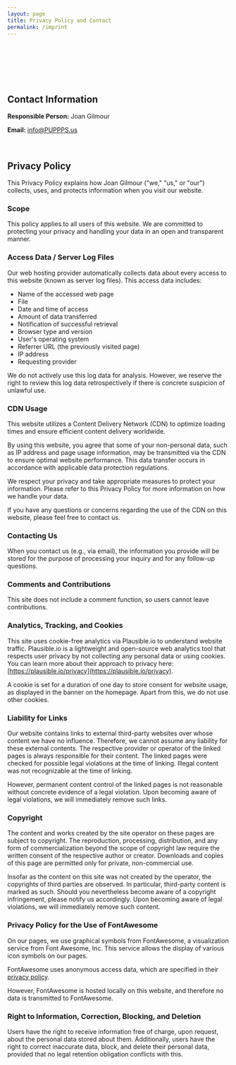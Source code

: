 ```yaml
---
layout: page
title: Privacy Policy and Contact
permalink: /imprint
---
```


<br><br><br><br><br>

## Contact Information

**Responsible Person:** Joan Gilmour

**Email:** info@PUPPPS.us

<br>

## Privacy Policy

This Privacy Policy explains how Joan Gilmour ("we," "us," or "our") collects, uses, and protects information when you visit our website.

### Scope

This policy applies to all users of this website. We are committed to protecting your privacy and handling your data in an open and transparent manner.

### Access Data / Server Log Files

Our web hosting provider automatically collects data about every access to this website (known as server log files). This access data includes:

*   Name of the accessed web page
*   File
*   Date and time of access
*   Amount of data transferred
*   Notification of successful retrieval
*   Browser type and version
*   User's operating system
*   Referrer URL (the previously visited page)
*   IP address
*   Requesting provider

We do not actively use this log data for analysis. However, we reserve the right to review this log data retrospectively if there is concrete suspicion of unlawful use.

### CDN Usage

This website utilizes a Content Delivery Network (CDN) to optimize loading times and ensure efficient content delivery worldwide.

By using this website, you agree that some of your non-personal data, such as IP address and page usage information, may be transmitted via the CDN to ensure optimal website performance. This data transfer occurs in accordance with applicable data protection regulations.

We respect your privacy and take appropriate measures to protect your information. Please refer to this Privacy Policy for more information on how we handle your data.

If you have any questions or concerns regarding the use of the CDN on this website, please feel free to contact us.

### Contacting Us

When you contact us (e.g., via email), the information you provide will be stored for the purpose of processing your inquiry and for any follow-up questions.

### Comments and Contributions

This site does not include a comment function, so users cannot leave contributions.

### Analytics, Tracking, and Cookies

This site uses cookie-free analytics via Plausible.io to understand website traffic. Plausible.io is a lightweight and open-source web analytics tool that respects user privacy by not collecting any personal data or using cookies. You can learn more about their approach to privacy here: [https://plausible.io/privacy](https://plausible.io/privacy).

A cookie is set for a duration of one day to store consent for website usage, as displayed in the banner on the homepage. Apart from this, we do not use other cookies.

### Liability for Links

Our website contains links to external third-party websites over whose content we have no influence. Therefore, we cannot assume any liability for these external contents. The respective provider or operator of the linked pages is always responsible for their content. The linked pages were checked for possible legal violations at the time of linking. Illegal content was not recognizable at the time of linking.

However, permanent content control of the linked pages is not reasonable without concrete evidence of a legal violation. Upon becoming aware of legal violations, we will immediately remove such links.

### Copyright

The content and works created by the site operator on these pages are subject to copyright. The reproduction, processing, distribution, and any form of commercialization beyond the scope of copyright law require the written consent of the respective author or creator. Downloads and copies of this page are permitted only for private, non-commercial use.

Insofar as the content on this site was not created by the operator, the copyrights of third parties are observed. In particular, third-party content is marked as such. Should you nevertheless become aware of a copyright infringement, please notify us accordingly. Upon becoming aware of legal violations, we will immediately remove such content.

### Privacy Policy for the Use of FontAwesome

On our pages, we use graphical symbols from FontAwesome, a visualization service from Font Awesome, Inc. This service allows the display of various icon symbols on our pages.

FontAwesome uses anonymous access data, which are specified in their [privacy policy](https://fontawesome.com/privacy).

However, FontAwesome is hosted locally on this website, and therefore no data is transmitted to FontAwesome.

### Right to Information, Correction, Blocking, and Deletion

Users have the right to receive information free of charge, upon request, about the personal data stored about them. Additionally, users have the right to correct inaccurate data, block, and delete their personal data, provided that no legal retention obligation conflicts with this.